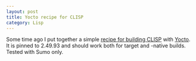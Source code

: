 ```yaml
---
layout: post
title: Yocto recipe for CLISP
category: Lisp
---
```


Some time ago I put together a simple [recipe for building CLISP](https://github.com/varjagg/recipes-lisp) with [Yocto](https://www.yoctoproject.org). It is pinned to 2.49.93 and should work both for target and -native builds. Tested with Sumo only.
